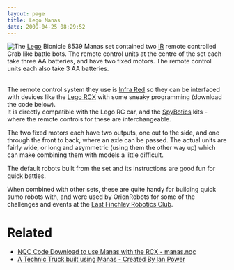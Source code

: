 ```yaml
---
layout: page
title: Lego Manas
date: 2009-04-25 08:29:52
---
```

<div style=" float: left;"><img class="img-responsive" src="image45"/> </div>The <a class="wiki" href="/wiki/lego.html" title="The best known construction toy">Lego</a> Bionicle 8539 Manas set contained two <a class="wiki" href="/wiki/ir.html" title="Acronym for Infra Red">IR</a> remote controlled Crab like battle bots. The remote control units at the centre of the set each take three AA batteries, and have two fixed motors. The remote control units each also take 3 AA batteries.
<p>
<br/>The remote control system they use is <a class="wiki" href="/wiki/infra_red.html" title="A type of EM radiation commonly used for digital communications">Infra Red</a> so they can be interfaced with devices like the <a class="wiki" href="/wiki/lego_rcx.html" title="The Lego RCX">Lego RCX</a> with some sneaky programming (download the code below).
<br/>It is directly compatible with the Lego RC car, and the <a class="wiki" href="/wiki/spybotics.html" title="Lego Programmable robot kits">SpyBotics</a> kits - where the remote controls for these are interchangeable.
</p>
<p>The two fixed motors each have two outputs, one out to the side, and one through the front to back, where an axle can be passed. The actual units are fairly wide, or long and asymmetric (using them the other way up) which can make combining them with models a little difficult.
</p>
<p>The default robots built from the set and its instructions are good fun for quick battles.
</p>
<p>When combined with other sets, these are quite handy for building quick sumo robots with, and were used by OrionRobots for some of the challenges and events at the <a class="wiki" href="/wiki/east_finchley_robotics_club.html" title="East Finchley Robotics Club">East Finchley Robotics Club</a>.
</p>
<h1  id="Related">Related</h1>
<ul><li> <a  href="http://orionrobots.co.uk/tiki-download_file.php?fileId=6" rel="external" target="_blank">NQC Code Download to use Manas with the RCX - manas.nqc</a>
</li><li> <a  href="http://www.brickshelf.com/cgi-bin/gallery.cgi?f=240472" rel="external" target="_blank">A Technic Truck built using Manas - Created By Ian Power</a>
</li></ul>